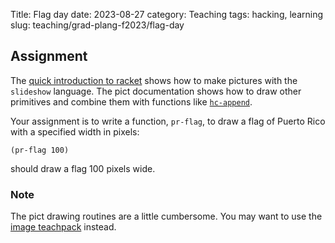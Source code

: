 Title: Flag day
date: 2023-08-27
category: Teaching
tags: hacking, learning
slug: teaching/grad-plang-f2023/flag-day

## Assignment

The [quick introduction to racket](https://docs.racket-lang.org/quick/index.html) shows how to make pictures with the `slideshow` language. The pict documentation shows how to draw other primitives and combine them with functions like [`hc-append`](https://docs.racket-lang.org/pict/Pict_Combiners.html#%28def._%28%28lib._pict%2Fmain..rkt%29._hc-append%29%29).

Your assignment is to write a function, `pr-flag`, to draw a flag of Puerto Rico with a specified width in pixels:

```racket
(pr-flag 100)
```
should draw a flag 100 pixels wide.

### Note

The pict drawing routines are a little cumbersome. You may want to use the [image teachpack](https://docs.racket-lang.org/teachpack/2htdpimage.html) instead.
